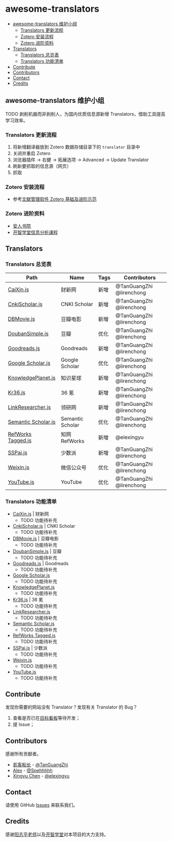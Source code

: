 # awesome-translators

- [awesome-translators 维护小组](#awesome-translators-维护小组)
	- [Translators 更新流程](#translators-更新流程)
	- [Zotero 安装流程](#zotero-安装流程)
	- [Zotero 进阶资料](#zotero-进阶资料)
- [Translators](#translators)
	- [Translators 总览表](#translators-总览表)
	- [Translators 功能清单](#translators-功能清单)
- [Contribute](#contribute)
- [Contributors](#contributors)
- [Contact](#contact)
- [Credits](#credits)

## awesome-translators 维护小组

TODO 剥削机器而非剥削人，为国内优质信息源新增 Translators，借助工具提高学习效率。

### Translators 更新流程

1. 将新增翻译器放到 Zotero 数据存储目录下的 `translator` 目录中
2. 关闭并重启 Zotero
3. 浏览器插件 -> 右健 -> 拓展选项 -> Advanced -> Update Translator
4. 刷新要抓取的信息源（网页）
5. 抓取

### Zotero 安装流程

- 参考[文献管理软件 Zotero 基础及进阶示范](https://www.yangzhiping.com/tech/zotero1.html)

### Zotero 进阶资料

- [安人书院](https://t.zsxq.com/qJuFqN3)
- [开智学堂信息分析课程](https://m.openmindclub.com/mkt/course/IA010)

## Translators

### Translators 总览表

| Path | Name | Tags | Contributors |
|---|---|---|---|
| [CaiXin.js](translators/CaiXin.js) | 财新网 | 新增 | @TanGuangZhi @lirenchong |
| [CnkiScholar.js](translators/CnkiScholar.js) | CNKI Scholar | 新增 | @TanGuangZhi @lirenchong |
| [DBMovie.js](translators/DBMovie.js) | 豆瓣电影 | 新增 | @TanGuangZhi @lirenchong |
| [DoubanSimple.js](translators/DoubanSimple.js) | 豆瓣 | 优化 | @TanGuangZhi @lirenchong |
| [Goodreads.js](translators/Goodreads.js) | Goodreads | 新增 | @TanGuangZhi @lirenchong |
| [Google Scholar.js](translators/Google%20Scholar.js) | Google Scholar | 优化 | @TanGuangZhi @lirenchong |
| [KnowledgePlanet.js](translators/KnowledgePlanet.js) | 知识星球 | 新增 | @TanGuangZhi @lirenchong |
| [Kr36.js](translators/Kr36.js) | 36 氪 | 新增 | @TanGuangZhi @lirenchong |
| [LinkResearcher.js](translators/LinkResearcher.js) | 领研网 | 新增 | @TanGuangZhi @lirenchong |
| [Semantic Scholar.js](translators/Semantic%20Scholar.js) | Semantic Scholar | 优化 | @TanGuangZhi @lirenchong |
| [RefWorks Tagged.js](translators/RefWorks%20Tagged.js) | 知网 RefWorks | 新增 | @elexingyu |
| [SSPai.js](translators/SSPai.js) | 少数派 | 新增 | @TanGuangZhi @lirenchong |
| [Weixin.js](translators/Weixin.js) | 微信公众号 | 优化 | @TanGuangZhi @lirenchong |
| [YouTube.js](translators/YouTube.js) | YouTube | 优化 | @TanGuangZhi @lirenchong |

### Translators 功能清单

- [CaiXin.js](translators/CaiXin.js) | 财新网
    - TODO 功能待补充
- [CnkiScholar.js](translators/CnkiScholar.js) | CNKI Scholar
    - TODO 功能待补充
- [DBMovie.js](translators/DBMovie.js) | 豆瓣电影
    - TODO 功能待补充
- [DoubanSimple.js](translators/DoubanSimple.js) | 豆瓣
    - TODO 功能待补充
- [Goodreads.js](translators/Goodreads.js) | Goodreads
    - TODO 功能待补充
- [Google Scholar.js](translators/Google%20Scholar.js)
    - TODO 功能待补充
- [KnowledgePlanet.js](translators/KnowledgePlanet.js)
    - TODO 功能待补充
- [Kr36.js](translators/Kr36.js) | 36 氪
    - TODO 功能待补充
- [LinkResearcher.js](translators/LinkResearcher.js)
    - TODO 功能待补充
- [Semantic Scholar.js](translators/Semantic%20Scholar.js)
    - TODO 功能待补充
- [RefWorks Tagged.js](translators/RefWorks%20Tagged.js)
    - TODO 功能待补充
- [SSPai.js](translators/SSPai.js) | 少数派
    - TODO 功能待补充
- [Weixin.js](translators/Weixin.js)
    - TODO 功能待补充
- [YouTube.js](translators/YouTube.js)
    - TODO 功能待补充

## Contribute

发现你需要的网站没有 Translator？发现有关 Translator 的 Bug？

1. 查看是否已在[目标看板](https://trello.com/b/xYoOwhiP/translator)等待开发；
2. 提 Issue；

## Contributors

感谢所有贡献者。

- [氦客船长](https://github.com/TanGuangZhi) - [@TanGuangZhi](https://github.com/TanGuangZhi)
- [Alex](https://github.com/Spehhhhh) - [@Spehhhhh](https://github.com/Spehhhhh)
- [Xingyu Chen](https://github.com/elexingyu) - [@elexingyu](https://github.com/elexingyu)

## Contact

请使用 GitHub [Issues](https://github.com/OpenMindClub/awesome-translators/issues?q=is%3Aissue+is%3Aopen+sort%3Aupdated-desc) 来联系我们。

## Credits

感谢[阳志平老师](https://www.yangzhiping.com/)以及[开智学堂](https://mp.weixin.qq.com/mp/profile_ext?action=home&__biz=MzA4ODM4ODQ3MQ==#wechat_redirect)对本项目的大力支持。
